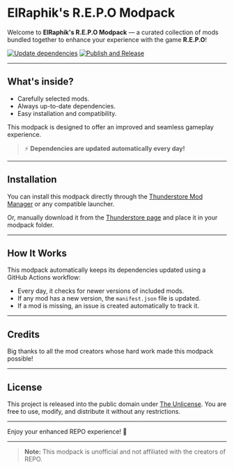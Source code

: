 # ElRaphik's R.E.P.O Modpack

Welcome to **ElRaphik's R.E.P.O Modpack** — a curated collection of mods bundled together to enhance your experience with the game **R.E.P.O**!

[![Update dependencies](https://github.com/ElRaphik/Repo-modpacks/actions/workflows/sync_manifest.yml/badge.svg)](https://github.com/ElRaphik/Repo-modpacks/actions/workflows/sync_manifest.yml) [![Publish and Release](https://github.com/ElRaphik/Repo-modpacks/actions/workflows/publish.yml/badge.svg)](https://github.com/ElRaphik/Repo-modpacks/actions/workflows/publish.yml)



---

## What's inside?
- Carefully selected mods.
- Always up-to-date dependencies.
- Easy installation and compatibility.

This modpack is designed to offer an improved and seamless gameplay experience.

> ⚡ **Dependencies are updated automatically every day!**

---

## Installation

You can install this modpack directly through the [Thunderstore Mod Manager](https://www.overwolf.com/app/Thunderstore-Thunderstore_Mod_Manager) or any compatible launcher.

Or, manually download it from the [Thunderstore page](https://thunderstore.io/c/repo/p/ElRaphik/ElRaphik_Modpack/) and place it in your modpack folder.

---

## How It Works

This modpack automatically keeps its dependencies updated using a GitHub Actions workflow:
- Every day, it checks for newer versions of included mods.
- If any mod has a new version, the `manifest.json` file is updated.
- If a mod is missing, an issue is created automatically to track it.

---

## Credits

Big thanks to all the mod creators whose hard work made this modpack possible!

---

## License

This project is released into the public domain under [The Unlicense](https://unlicense.org/). You are free to use, modify, and distribute it without any restrictions.

---

Enjoy your enhanced REPO experience! 🚀

---

> **Note:** This modpack is unofficial and not affiliated with the creators of REPO.